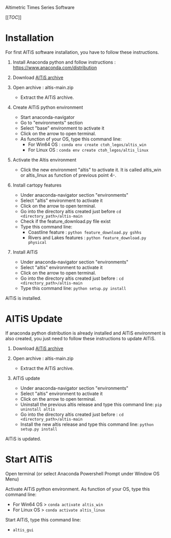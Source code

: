 Altimetric Times Series Software

[[_TOC_]]


# Installation

For first AlTiS software installation, you have to follow these instructions.

1. Install Anaconda python and follow instructions :
    https://www.anaconda.com/distribution

2. Download [AlTiS archive](https://gitlab.com/ctoh/altis/-/archive/main/altis-main.zip)

3. Open archive : altis-main.zip
    - Extract the AlTiS archive.

4. Create AlTiS python environment
    - Start anaconda-navigator
    - Go to "environments" section
    - Select "base" environment to activate it
    - Click on the arrow to open terminal.
    - As function of your OS, type this command line:
        - For Win64 OS : `conda env create ctoh_legos/altis_win`
        - For Linux OS : `conda env create ctoh_legos/altis_linux`

5. Activate the Altis environment
    - Click the new environment "altis" to activate it. It is called
altis_win or altis_linux as function of previous point 4-.

6. Install cartopy features
    - Under anaconda-navigator section "environments"
    - Select "altis" environment to activate it
    - Click on the arrow to open terminal.
    - Go into the directory altis created just before
        `cd <directory_path>/altis-main`
    - Check if the feature_download.py file exist
    - Type this command line:
        * Coastline feature :
            `python feature_download.py gshhs`
        * Rivers and Lakes features :
            `python feature_download.py physical`

7. Install AlTiS
    - Under anaconda-navigator section "environments"
    - Select "altis" environment to activate it
    - Click on the arrow to open terminal.
    - Go into the directory altis created just before :
        `cd <directory_path>/altis-main`
    - Type this command line:
        `python setup.py install`

AlTiS is installed.

# AlTiS Update

If anaconda python distribution is already installed and AlTiS environment is also created, you just need to follow these instructions to update AlTiS.

1. Download [AlTiS archive](https://gitlab.com/ctoh/altis/-/archive/main/altis-main.zip)

2. Open archive : altis-main.zip
    - Extract the AlTiS archive.

3. AlTiS update
    - Under anaconda-navigator section "environments"
    - Select "altis" environment to activate it
    - Click on the arrow to open terminal.
    - Uninstall the previous altis release and type this command line:
        `pip uninstall altis`
    - Go into the directory altis created just before :
        `cd <directory_path>/altis-main`
    - Install the new altis release and type this command line:
        `python setup.py install`

AlTiS is updated.

# Start AlTiS

Open terminal (or select Anaconda Powershell Prompt under Window OS Menu)

Activate AlTiS python environment. As function of your OS, type this command line:

- For Win64 OS > `conda activate altis_win`
- For Linux OS > `conda activate altis_linux`

Start AlTiS, type this command line:
- `altis_gui`



